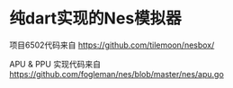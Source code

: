 # 纯dart实现的Nes模拟器

项目6502代码来自
https://github.com/tilemoon/nesbox/

APU & PPU 实现代码来自
https://github.com/fogleman/nes/blob/master/nes/apu.go
